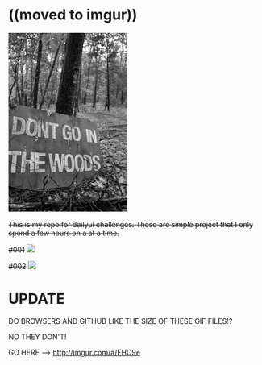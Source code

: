 <h1>((moved to imgur))</h1>
<img src="https://github.com/squigglydonut/portfolio/blob/master/dailyui/imgs/creepypasta.jpg">

~~This is my repo for dailyui challenges. These are simple project that I only spend a few hours on a at a time.~~

~~#001~~
<img src="https://github.com/squigglydonut/portfolio/blob/master/dailyui/imgs/login_screen_001.gif">

~~#002~~
<img src="https://github.com/squigglydonut/portfolio/blob/master/dailyui/imgs/002_credit_card_checkout.gif">

<h1>UPDATE</h1>

DO BROWSERS AND GITHUB LIKE THE SIZE OF THESE GIF FILES!?

NO THEY DON'T!

GO HERE --> http://imgur.com/a/FHC9e
